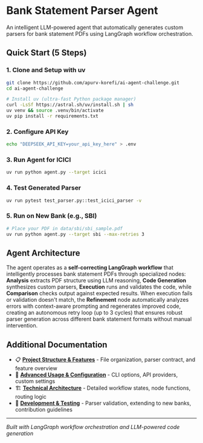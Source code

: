 # Bank Statement Parser Agent

An intelligent LLM-powered agent that automatically generates custom parsers for bank statement PDFs using LangGraph workflow orchestration.

## Quick Start (5 Steps)

### 1. Clone and Setup with uv
```bash
git clone https://github.com/apurv-korefi/ai-agent-challenge.git
cd ai-agent-challenge

# Install uv (ultra-fast Python package manager)
curl -LsSf https://astral.sh/uv/install.sh | sh
uv venv && source .venv/bin/activate
uv pip install -r requirements.txt
```

### 2. Configure API Key
```bash
echo "DEEPSEEK_API_KEY=your_api_key_here" > .env
```

### 3. Run Agent for ICICI
```bash
uv run python agent.py --target icici
```

### 4. Test Generated Parser
```bash
uv run pytest test_parser.py::test_icici_parser -v
```

### 5. Run on New Bank (e.g., SBI)
```bash
# Place your PDF in data/sbi/sbi_sample.pdf
uv run python agent.py --target sbi --max-retries 3
```

## Agent Architecture

The agent operates as a **self-correcting LangGraph workflow** that intelligently processes bank statement PDFs through specialized nodes: **Analysis** extracts PDF structure using LLM reasoning, **Code Generation** synthesizes custom parsers, **Execution** runs and validates the code, while **Comparison** checks output against expected results. When execution fails or validation doesn't match, the **Refinement** node automatically analyzes errors with context-aware prompting and regenerates improved code, creating an autonomous retry loop (up to 3 cycles) that ensures robust parser generation across different bank statement formats without manual intervention.

## Additional Documentation

- 📋 **[Project Structure & Features](docs/structure_docs.md)** - File organization, parser contract, and feature overview
- 🔧 **[Advanced Usage & Configuration](docs/usage_docs.md)** - CLI options, API providers, custom settings
- 🏗️ **[Technical Architecture](docs/architecture_docs.md)** - Detailed workflow states, node functions, routing logic
- 🧪 **[Development & Testing](docs/development_docs.md)** - Parser validation, extending to new banks, contribution guidelines

---

*Built with LangGraph workflow orchestration and LLM-powered code generation*
